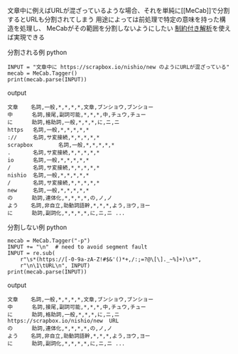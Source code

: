 
文章中に例えばURLが混ざっているような場合、それを単純に[[MeCab]]で分割するとURLも分割されてしまう
用途によっては前処理で特定の意味を持った構造を処理し、 MeCabがその範囲を分割しないようにしたい
[制約付き解析](https://taku910.github.io/mecab/partial.html)を使えば実現できる

分割される例
python

```
INPUT = "文章中に https://scrapbox.io/nishio/new のようにURLが混ざっている"
mecab = MeCab.Tagger()
print(mecab.parse(INPUT))
```

output

```
文章    名詞,一般,*,*,*,*,文章,ブンショウ,ブンショー
中      名詞,接尾,副詞可能,*,*,*,中,チュウ,チュー
に      助詞,格助詞,一般,*,*,*,に,ニ,ニ
https   名詞,一般,*,*,*,*,*
://     名詞,サ変接続,*,*,*,*,*
scrapbox        名詞,一般,*,*,*,*,*
.       名詞,サ変接続,*,*,*,*,*
io      名詞,一般,*,*,*,*,*
/       名詞,サ変接続,*,*,*,*,*
nishio  名詞,一般,*,*,*,*,*
/       名詞,サ変接続,*,*,*,*,*
new     名詞,一般,*,*,*,*,*
の      助詞,連体化,*,*,*,*,の,ノ,ノ
よう    名詞,非自立,助動詞語幹,*,*,*,よう,ヨウ,ヨー
に      助詞,副詞化,*,*,*,*,に,ニ,ニ ...
```


分割しない例
python

```
mecab = MeCab.Tagger("-p")
INPUT += "\n"  # need to avoid segment fault
INPUT = re.sub(
    r"\s*(https://[-0-9a-zA-Z!#$&'()*+,/:;=?@\[\]._~%]+)\s*",
    r"\n\1\tURL\n", INPUT)
print(mecab.parse(INPUT))
```

output

```
文章    名詞,一般,*,*,*,*,文章,ブンショウ,ブンショー
中      名詞,接尾,副詞可能,*,*,*,中,チュウ,チュー
に      助詞,格助詞,一般,*,*,*,に,ニ,ニ
https://scrapbox.io/nishio/new  URL
の      助詞,連体化,*,*,*,*,の,ノ,ノ
よう    名詞,非自立,助動詞語幹,*,*,*,よう,ヨウ,ヨー
に      助詞,副詞化,*,*,*,*,に,ニ,ニ ... 
```

